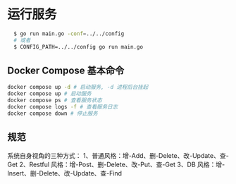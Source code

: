 # 运行服务
    
```bash 
  $ go run main.go -conf=../../config 
  # 或者 
  $ CONFIG_PATH=../../config go run main.go
```

## Docker Compose 基本命令

```bash
docker compose up -d # 启动服务, -d 进程后台挂起
docker compose up # 启动服务
docker compose ps # 查看服务状态
docker compose logs -f # 查看服务日志
docker compose down # 停止服务
```

## 规范
系统自身视角的三种方式：
1、普通风格：增-Add、删-Delete、改-Update、查-Get
2、Restful 风格：增-Post、删-Delete、改-Put、查-Get
3、DB 风格：增-Insert、删-Delete、改-Update、查-Find
